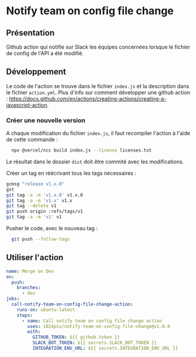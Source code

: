 # Notify team on config file change

## Présentation
Github action qui notifie sur Slack les équipes concernées lorsque le fichier de config de l'API a été modifié.

## Développement
Le code de l'action se trouve dans le fichier `index.js` et la description dans le fichier `action.yml`.
Plus d'info sur comment développer une github action : https://docs.github.com/en/actions/creating-actions/creating-a-javascript-action.

### Créer une nouvelle version
A chaque modification du fichier `index.js`, il faut recompiler l'action à l'aide de cette commande : 
```bash
  npx @vercel/ncc build index.js --license licenses.txt
```

Le résultat dans le dossier `dist` doit être commité avec les modifications.

Créer un tag en réécrivant tous les tags nécessaires :
```bash
gcmsg "release v1.x.0"
gst
git tag -a -m 'v1.x.0' v1.x.0
git tag -a -m 'v1.x' v1.x
git tag --delete v1
git push origin :refs/tags/v1
git tag -a -m 'v1' v1
```

Pusher le code, avec le nouveau tag :
```bash
  git push --follow-tags
```

## Utiliser l'action
```yml
name: Merge on Dev
on:
  push:
    branches:
      - dev
jobs:
  call-notify-team-on-config-file-change-action:
    runs-on: ubuntu-latest
    steps:
      - name: Call notify team on config file change action
        uses: 1024pix/notify-team-on-config-file-change@v1.0.0
        with:
          GITHUB_TOKEN: ${{ github.token }}
          SLACK_BOT_TOKEN: ${{ secrets.SLACK_BOT_TOKEN }}
          INTEGRATION_ENV_URL: ${{ secrets.INTEGRATION_ENV_URL }}
```

